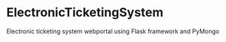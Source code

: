 # ElectronicTicketingSystem
Electronic ticketing system webportal using Flask framework and PyMongo
